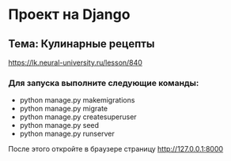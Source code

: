 # Проект на Django
## Тема: Кулинарные рецепты
https://lk.neural-university.ru/lesson/840

### Для запуска выполните следующие команды:
- python manage.py makemigrations
- python manage.py migrate
- python manage.py createsuperuser
- python manage.py seed
- python manage.py runserver

После этого откройте в браузере страницу http://127.0.0.1:8000